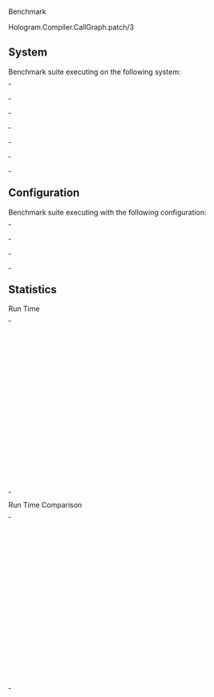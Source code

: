 Benchmark

Hologram.Compiler.CallGraph.patch/3

## System

Benchmark suite executing on the following system:

<table style="width: 1%">
  <tr>
    <th style="width: 1%; white-space: nowrap">Operating System</th>
    <td>macOS</td>
  </tr><tr>
    <th style="white-space: nowrap">CPU Information</th>
    <td style="white-space: nowrap">Apple M1 Pro</td>
  </tr><tr>
    <th style="white-space: nowrap">Number of Available Cores</th>
    <td style="white-space: nowrap">10</td>
  </tr><tr>
    <th style="white-space: nowrap">Available Memory</th>
    <td style="white-space: nowrap">16 GB</td>
  </tr><tr>
    <th style="white-space: nowrap">Elixir Version</th>
    <td style="white-space: nowrap">1.18.2</td>
  </tr><tr>
    <th style="white-space: nowrap">Erlang Version</th>
    <td style="white-space: nowrap">27.2.4</td>
  </tr>
</table>

## Configuration

Benchmark suite executing with the following configuration:

<table style="width: 1%">
  <tr>
    <th style="width: 1%">:time</th>
    <td style="white-space: nowrap">10 s</td>
  </tr><tr>
    <th>:parallel</th>
    <td style="white-space: nowrap">1</td>
  </tr><tr>
    <th>:warmup</th>
    <td style="white-space: nowrap">2 s</td>
  </tr>
</table>

## Statistics



Run Time

<table style="width: 1%">
  <tr>
    <th>Name</th>
    <th style="text-align: right">IPS</th>
    <th style="text-align: right">Average</th>
    <th style="text-align: right">Devitation</th>
    <th style="text-align: right">Median</th>
    <th style="text-align: right">99th&nbsp;%</th>
  </tr>

  <tr>
    <td style="white-space: nowrap">no module changes</td>
    <td style="white-space: nowrap; text-align: right">230273.26</td>
    <td style="white-space: nowrap; text-align: right">0.00434 ms</td>
    <td style="white-space: nowrap; text-align: right">&plusmn;5.36%</td>
    <td style="white-space: nowrap; text-align: right">0.00429 ms</td>
    <td style="white-space: nowrap; text-align: right">0.00475 ms</td>
  </tr>

  <tr>
    <td style="white-space: nowrap">1 module removed </td>
    <td style="white-space: nowrap; text-align: right">797.37</td>
    <td style="white-space: nowrap; text-align: right">1.25 ms</td>
    <td style="white-space: nowrap; text-align: right">&plusmn;3.05%</td>
    <td style="white-space: nowrap; text-align: right">1.25 ms</td>
    <td style="white-space: nowrap; text-align: right">1.33 ms</td>
  </tr>

  <tr>
    <td style="white-space: nowrap">1 module added </td>
    <td style="white-space: nowrap; text-align: right">206.23</td>
    <td style="white-space: nowrap; text-align: right">4.85 ms</td>
    <td style="white-space: nowrap; text-align: right">&plusmn;8.34%</td>
    <td style="white-space: nowrap; text-align: right">4.67 ms</td>
    <td style="white-space: nowrap; text-align: right">5.82 ms</td>
  </tr>

  <tr>
    <td style="white-space: nowrap">1 module updated </td>
    <td style="white-space: nowrap; text-align: right">136.98</td>
    <td style="white-space: nowrap; text-align: right">7.30 ms</td>
    <td style="white-space: nowrap; text-align: right">&plusmn;3.19%</td>
    <td style="white-space: nowrap; text-align: right">7.24 ms</td>
    <td style="white-space: nowrap; text-align: right">7.61 ms</td>
  </tr>

  <tr>
    <td style="white-space: nowrap">1 added, 1 removed, 1 updated</td>
    <td style="white-space: nowrap; text-align: right">122.87</td>
    <td style="white-space: nowrap; text-align: right">8.14 ms</td>
    <td style="white-space: nowrap; text-align: right">&plusmn;3.52%</td>
    <td style="white-space: nowrap; text-align: right">8.08 ms</td>
    <td style="white-space: nowrap; text-align: right">8.78 ms</td>
  </tr>

  <tr>
    <td style="white-space: nowrap">3 added, 3 removed, 3 updated</td>
    <td style="white-space: nowrap; text-align: right">74.85</td>
    <td style="white-space: nowrap; text-align: right">13.36 ms</td>
    <td style="white-space: nowrap; text-align: right">&plusmn;8.30%</td>
    <td style="white-space: nowrap; text-align: right">13.36 ms</td>
    <td style="white-space: nowrap; text-align: right">15.52 ms</td>
  </tr>

  <tr>
    <td style="white-space: nowrap">10 added, 10 removed, 10 updated</td>
    <td style="white-space: nowrap; text-align: right">31.37</td>
    <td style="white-space: nowrap; text-align: right">31.88 ms</td>
    <td style="white-space: nowrap; text-align: right">&plusmn;2.81%</td>
    <td style="white-space: nowrap; text-align: right">31.78 ms</td>
    <td style="white-space: nowrap; text-align: right">33.46 ms</td>
  </tr>

  <tr>
    <td style="white-space: nowrap">1% added, 1% removed, 1% updated</td>
    <td style="white-space: nowrap; text-align: right">20.91</td>
    <td style="white-space: nowrap; text-align: right">47.81 ms</td>
    <td style="white-space: nowrap; text-align: right">&plusmn;2.59%</td>
    <td style="white-space: nowrap; text-align: right">47.82 ms</td>
    <td style="white-space: nowrap; text-align: right">50.27 ms</td>
  </tr>

  <tr>
    <td style="white-space: nowrap">100% modules added</td>
    <td style="white-space: nowrap; text-align: right">1.45</td>
    <td style="white-space: nowrap; text-align: right">689.13 ms</td>
    <td style="white-space: nowrap; text-align: right">&plusmn;5.04%</td>
    <td style="white-space: nowrap; text-align: right">682.57 ms</td>
    <td style="white-space: nowrap; text-align: right">807.45 ms</td>
  </tr>

  <tr>
    <td style="white-space: nowrap">33% added, 33% removed, 34% updated</td>
    <td style="white-space: nowrap; text-align: right">0.76</td>
    <td style="white-space: nowrap; text-align: right">1308.93 ms</td>
    <td style="white-space: nowrap; text-align: right">&plusmn;1.19%</td>
    <td style="white-space: nowrap; text-align: right">1313.80 ms</td>
    <td style="white-space: nowrap; text-align: right">1322.97 ms</td>
  </tr>

  <tr>
    <td style="white-space: nowrap">100% modules removed</td>
    <td style="white-space: nowrap; text-align: right">0.75</td>
    <td style="white-space: nowrap; text-align: right">1336.97 ms</td>
    <td style="white-space: nowrap; text-align: right">&plusmn;0.71%</td>
    <td style="white-space: nowrap; text-align: right">1340.43 ms</td>
    <td style="white-space: nowrap; text-align: right">1348.08 ms</td>
  </tr>

  <tr>
    <td style="white-space: nowrap">100% modules updated</td>
    <td style="white-space: nowrap; text-align: right">0.31</td>
    <td style="white-space: nowrap; text-align: right">3184.44 ms</td>
    <td style="white-space: nowrap; text-align: right">&plusmn;0.51%</td>
    <td style="white-space: nowrap; text-align: right">3186.99 ms</td>
    <td style="white-space: nowrap; text-align: right">3199.37 ms</td>
  </tr>

</table>


Run Time Comparison

<table style="width: 1%">
  <tr>
    <th>Name</th>
    <th style="text-align: right">IPS</th>
    <th style="text-align: right">Slower</th>
  <tr>
    <td style="white-space: nowrap">no module changes</td>
    <td style="white-space: nowrap;text-align: right">230273.26</td>
    <td>&nbsp;</td>
  </tr>

  <tr>
    <td style="white-space: nowrap">1 module removed </td>
    <td style="white-space: nowrap; text-align: right">797.37</td>
    <td style="white-space: nowrap; text-align: right">288.79x</td>
  </tr>

  <tr>
    <td style="white-space: nowrap">1 module added </td>
    <td style="white-space: nowrap; text-align: right">206.23</td>
    <td style="white-space: nowrap; text-align: right">1116.57x</td>
  </tr>

  <tr>
    <td style="white-space: nowrap">1 module updated </td>
    <td style="white-space: nowrap; text-align: right">136.98</td>
    <td style="white-space: nowrap; text-align: right">1681.02x</td>
  </tr>

  <tr>
    <td style="white-space: nowrap">1 added, 1 removed, 1 updated</td>
    <td style="white-space: nowrap; text-align: right">122.87</td>
    <td style="white-space: nowrap; text-align: right">1874.17x</td>
  </tr>

  <tr>
    <td style="white-space: nowrap">3 added, 3 removed, 3 updated</td>
    <td style="white-space: nowrap; text-align: right">74.85</td>
    <td style="white-space: nowrap; text-align: right">3076.33x</td>
  </tr>

  <tr>
    <td style="white-space: nowrap">10 added, 10 removed, 10 updated</td>
    <td style="white-space: nowrap; text-align: right">31.37</td>
    <td style="white-space: nowrap; text-align: right">7341.22x</td>
  </tr>

  <tr>
    <td style="white-space: nowrap">1% added, 1% removed, 1% updated</td>
    <td style="white-space: nowrap; text-align: right">20.91</td>
    <td style="white-space: nowrap; text-align: right">11010.1x</td>
  </tr>

  <tr>
    <td style="white-space: nowrap">100% modules added</td>
    <td style="white-space: nowrap; text-align: right">1.45</td>
    <td style="white-space: nowrap; text-align: right">158689.13x</td>
  </tr>

  <tr>
    <td style="white-space: nowrap">33% added, 33% removed, 34% updated</td>
    <td style="white-space: nowrap; text-align: right">0.76</td>
    <td style="white-space: nowrap; text-align: right">301410.72x</td>
  </tr>

  <tr>
    <td style="white-space: nowrap">100% modules removed</td>
    <td style="white-space: nowrap; text-align: right">0.75</td>
    <td style="white-space: nowrap; text-align: right">307868.78x</td>
  </tr>

  <tr>
    <td style="white-space: nowrap">100% modules updated</td>
    <td style="white-space: nowrap; text-align: right">0.31</td>
    <td style="white-space: nowrap; text-align: right">733291.23x</td>
  </tr>

</table>